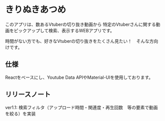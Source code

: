 # きりぬきあつめ

このアプリは、数あるVtuberの切り抜き動画から
特定のVtuberさんに関する動画をピックアップして検索、表示するWEBアプリです。

時間がない方でも、好きなVtuberの切り抜きをたくさん見たい！　そんな方向けです。

## 仕様
Reactをベースにし、Youtube Data APIやMaterial-UIを使用しております。

## リリースノート
ver1.1: 検索フィルタ（アップロード時間・関連度・再生回数　等の要素で動画を絞る）を実装